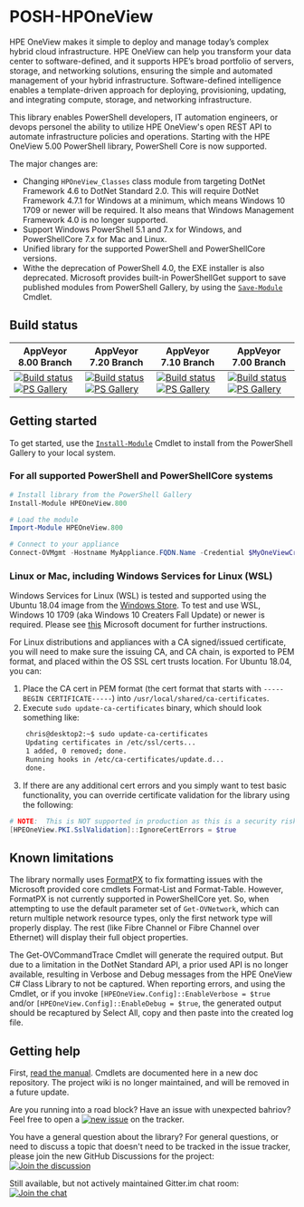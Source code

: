 POSH-HPOneView
==============

HPE OneView makes it simple to deploy and manage today’s complex hybrid cloud infrastructure. HPE OneView can help you transform your data center to software-defined, and it supports HPE’s broad portfolio of servers, storage, and networking solutions, ensuring the simple and automated management of your hybrid infrastructure.  Software-defined intelligence enables a template-driven approach for deploying, provisioning, updating, and integrating compute, storage, and networking infrastructure.

This library enables PowerShell developers, IT automation engineers, or devops personel the ability to utilize HPE OneView's open REST API to automate infrastructure policies and operations.  Starting with the HPE OneView 5.00 PowerShell library, PowerShell Core is now supported.

The major changes are:

* Changing `HPOneView_Classes` class module from targeting DotNet Framework 4.6 to DotNet Standard 2.0.  This will require DotNet Framework 4.7.1 for Windows at a minimum, which means Windows 10 1709 or newer will be required.  It also means that Windows Management Framework 4.0 is no longer supported.
* Support Windows PowerShell 5.1 and 7.x for Windows, and PowerShellCore 7.x for Mac and Linux.
* Unified library for the supported PowerShell and PowerShellCore versions.
* Withe the deprecation of PowerShell 4.0, the EXE installer is also deprecated.  Microsoft provides built-in PowerShellGet support to save published modules from PowerShell Gallery, by using the [`Save-Module`](https://go.microsoft.com/fwlink/?LinkId=531351) Cmdlet.

## Build status

AppVeyor 8.00 Branch | AppVeyor 7.20 Branch | AppVeyor 7.10 Branch | AppVeyor 7.00 Branch
-------------------- | -------------------- | -------------------- | --------------------
[![Build status][ov-master-build-status-badge]][ov-master-build-link] [![PS Gallery][ov-master-psgallery-badge]][ov-master-psgallery-link] | [![Build status][ov-minus1-build-status-badge]][ov-minus1-build-link] [![PS Gallery][ov-minus1-psgallery-badge]][ov-minus1-psgallery-link] | [![Build status][ov-minus2-build-status-badge]][ov-minus2-build-link] [![PS Gallery][ov-minus2-psgallery-badge]][ov-minus2-psgallery-link] | [![Build status][ov-minus3-build-status-badge]][ov-minus3-build-link] [![PS Gallery][ov-minus3-psgallery-badge]][ov-minus3-psgallery-link]

## Getting started
To get started, use the [`Install-Module`](https://go.microsoft.com/fwlink/?LinkID=398573) Cmdlet to install from the PowerShell Gallery to your local system.

### For all supported PowerShell and PowerShellCore systems
```PowerShell
# Install library from the PowerShell Gallery
Install-Module HPEOneView.800

# Load the module
Import-Module HPEOneView.800

# Connect to your appliance
Connect-OVMgmt -Hostname MyAppliance.FQDN.Name -Credential $MyOneViewCredential
```

### Linux or Mac, including Windows Services for Linux (WSL)
Windows Services for Linux (WSL) is tested and supported using the Ubuntu 18.04 image from the [Windows Store](https://www.microsoft.com/en-us/p/ubuntu-1804-lts/9n9tngvndl3q?activetab=pivot:overviewtab).  To test and use WSL, Windows 10 1709 (aka Windows 10 Creaters Fall Update) or newer is required.  Please see [this](https://docs.microsoft.com/en-us/windows/wsl/install-win10) Microsoft document for further instructions.

For Linux distributions and appliances with a CA signed/issued certificate, you will need to make sure the issuing CA, and CA chain, is exported to PEM format, and placed within the OS SSL cert trusts location.  For Ubuntu 18.04, you can:

1. Place the CA cert in PEM format (the cert format that starts with `-----BEGIN CERTIFICATE-----`) into `/usr/local/shared/ca-certificates`.
1. Execute `sudo update-ca-certificates` binary, which should look something like:
```bash
    chris@desktop2:~$ sudo update-ca-certificates
    Updating certificates in /etc/ssl/certs...
    1 added, 0 removed; done.
    Running hooks in /etc/ca-certificates/update.d...
    done.
```
3. If there are any additional cert errors and you simply want to test basic functionality, you can override certificate validation for the library using the following:
```powershell
# NOTE:  This is NOT supported in production as this is a security risk.
[HPEOneView.PKI.SslValidation]::IgnoreCertErrors = $true
```

## Known limitations
The library normally uses [FormatPX](https://github.com/KirkMunro/FormatPx) to fix formatting issues with the Microsoft provided core cmdlets Format-List and Format-Table.  However, FormatPX is not currently supported in PowerShellCore yet.  So, when attempting to use the default parameter set of `Get-OVNetwork`, which can return multiple network resource types, only the first network type will properly display.  The rest (like Fibre Channel or Fibre Channel over Ethernet) will display their full object properties.

The Get-OVCommandTrace Cmdlet will generate the required output.  But due to a limitation in the DotNet Standard API, a prior used API is no longer available, resulting in Verbose and Debug messages from the HPE OneView C# Class Library to not be captured.  When reporting errors, and using the Cmdlet, or if you invoke `[HPEOneView.Config]::EnableVerbose = $true` and/or `[HPEOneView.Config]::EnableDebug = $true`, the generated output should be recaptured by Select All, copy and then paste into the created log file.

## Getting help
First, [read the manual][ReadTheManualLink].  Cmdlets are documented here in a new doc repository.  The project wiki is no longer maintained, and will be removed in a future update.

Are you running into a road block?  Have an issue with unexpected bahriov?  Feel free to open a [![new issue][new-issue-badge-url]][new-issue-link] on the tracker.

You have a general question about the library?  For general questions, or need to discuss a topic that doesn't need to be tracked in the issue tracker, please join the new GitHub Discussions for the project: [![Join the discussion][github-chat-badge-url]][github-chat-link]

Still available, but not actively maintained Gitter.im chat room: [![Join the chat][gitter-chat-badge-url]][gitter-chat-link]

<!-- markdown variables links -->
[ReadTheManualLink]: https://hpe-docs.gitbook.io/posh-hpeoneview/

<!-- 8.00 -->
[ov-master-build-status-badge]: https://ci.appveyor.com/api/projects/status/idhi32iprsb3iglr?svg=true
[ov-master-build-link]: https://ci.appveyor.com/project/ChrisLynchHPE/posh-hpeoneview-pbims
[ov-master-psgallery-badge]: https://img.shields.io/powershellgallery/dt/HPEOneView.800.svg?label=PSGallery
[ov-master-psgallery-link]: https://www.powershellgallery.com/packages/HPEOneView.800

<!-- 7.20 -->
[ov-minus1-build-status-badge]: https://ci.appveyor.com/api/projects/status/p75okbqip4xeat3x?svg=true
[ov-minus1-build-link]: https://ci.appveyor.com/project/ChrisLynchHPE/posh-hpeoneview-r1o4d
[ov-minus1-psgallery-badge]: https://img.shields.io/powershellgallery/dt/HPEOneView.720.svg?label=PSGallery
[ov-minus1-psgallery-link]: https://www.powershellgallery.com/packages/HPEOneView.720

<!-- 7.10 -->
[ov-minus2-build-status-badge]: https://ci.appveyor.com/api/projects/status/2togihtcswqybheh?svg=true
[ov-minus2-build-link]: https://ci.appveyor.com/project/ChrisLynchHPE/posh-hpeoneview-8pqq2
[ov-minus2-psgallery-badge]: https://img.shields.io/powershellgallery/dt/HPEOneView.710.svg?label=PSGallery
[ov-minus2-psgallery-link]: https://www.powershellgallery.com/packages/HPEOneView.710

<!-- 7.00 -->
[ov-minus3-build-status-badge]: https://ci.appveyor.com/api/projects/status/sd3kpd05knu3l7q7?svg=true
[ov-minus3-build-link]: https://ci.appveyor.com/project/ChrisLynchHPE/posh-hpeoneview-dk4yu
[ov-minus3-psgallery-badge]: https://img.shields.io/powershellgallery/dt/HPEOneView.700.svg?label=PSGallery
[ov-minus3-psgallery-link]: https://www.powershellgallery.com/packages/HPEOneView.700

<!-- MISC DO NOT TOUCH -->
[new-issue-badge-url]: https://img.shields.io/badge/issues-new-yellowgreen?style=flat&logo=github
[new-issue-link]: https://github.com/HewlettPackard/POSH-HPOneView/issues/new/choose
[github-chat-badge-url]: https://img.shields.io/badge/chat-on%20github%20discussions-green?style=flat&logo=gitter
[github-chat-link]: https://github.com/HewlettPackard/POSH-HPEOneView/discussions
[gitter-chat-badge-url]: https://camo.githubusercontent.com/fd5dd4417d3bc721ada1bf5564e66e74de3cf909/68747470733a2f2f696d672e736869656c64732e696f2f7374617469632f76312e7376673f6c6162656c3d63686174266d6573736167653d6f6e25323067697474657226636f6c6f723d696e666f726d6174696f6e616c266c6f676f3d676974746572
[gitter-chat-link]: https://gitter.im/POSH-HPOneView/Lobby?utm_source=badge&utm_medium=badge&utm_campaign=pr-badge&utm_content=badge
